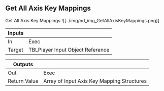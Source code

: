 ## Get All Axis Key Mappings
Get All Axis Key Mappings
![[../img/nd_img_GetAllAxisKeyMappings.png]]

|Inputs||
|--|--|
| In | Exec |
| Target | TBLPlayer Input Object Reference |

|Outputs||
|--|--|
| Out | Exec |
| Return Value | Array of Input Axis Key Mapping Structures |
